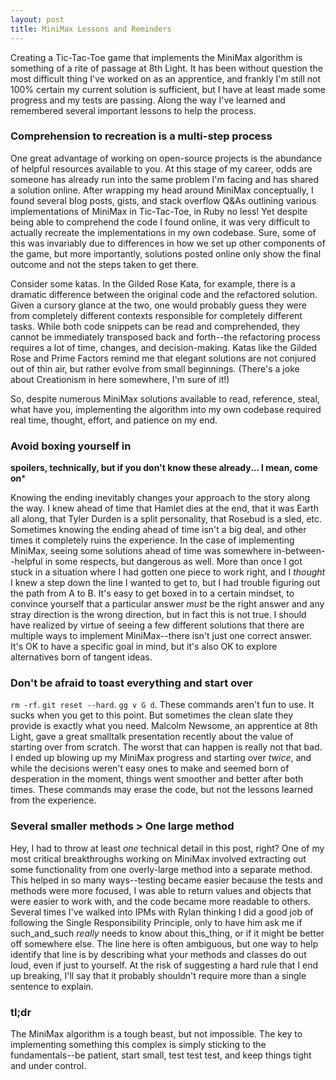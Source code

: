 ```yaml
---
layout: post
title: MiniMax Lessons and Reminders
---
```

Creating a Tic-Tac-Toe game that implements the MiniMax algorithm is something of a rite of passage at 8th Light. It has been without question the most difficult thing I've worked on as an apprentice, and frankly I'm still not 100% certain my current solution is sufficient, but I have at least made some progress and my tests are passing. Along the way I've learned and remembered several important lessons to help the process.

### Comprehension to recreation is a multi-step process
One great advantage of working on open-source projects is the abundance of helpful resources available to you. At this stage of my career, odds are someone has already run into the same problem I'm facing and has shared a solution online. After wrapping my head around MiniMax conceptually, I found several blog posts, gists, and stack overflow Q&As outlining various implementations of MiniMax in Tic-Tac-Toe, in Ruby no less! Yet despite being able to comprehend the code I found online, it was very difficult to actually recreate the implementations in my own codebase. Sure, some of this was invariably due to differences in how we set up other components of the game, but more importantly, solutions posted online only show the final outcome and not the steps taken to get there.

Consider some katas. In the Gilded Rose Kata, for example, there is a dramatic difference between the original code and the refactored solution. Given a cursory glance at the two, one would probably guess they were from completely different contexts responsible for completely different tasks. While both code snippets can be read and comprehended, they cannot be immediately transposed back and forth--the refactoring process requires a lot of time, changes, and decision-making. Katas like the Gilded Rose and Prime Factors remind me that elegant solutions are not conjured out of thin air, but rather evolve from small beginnings. (There's a joke about Creationism in here somewhere, I'm sure of it!)

So, despite numerous MiniMax solutions available to read, reference, steal, what have you, implementing the algorithm into my own codebase required real time, thought, effort, and patience on my end.

### Avoid boxing yourself in
**spoilers, technically, but if you don't know these already... I mean, come on***

Knowing the ending inevitably changes your approach to the story along the way. I knew ahead of time that Hamlet dies at the end, that it was Earth all along, that Tyler Durden is a split personality, that Rosebud is a sled, etc. Sometimes knowing the ending ahead of time isn't a big deal, and other times it completely ruins the experience. In the case of implementing MiniMax, seeing some solutions ahead of time was somewhere in-between--helpful in some respects, but dangerous as well. More than once I got stuck in a situation where I had gotten one piece to work right, and I *thought* I knew a step down the line I wanted to get to, but I had trouble figuring out the path from A to B. It's easy to get boxed in to a certain mindset, to convince yourself that a particular answer *must* be the right answer and any stray direction is the wrong direction, but in fact this is not true. I should have realized by virtue of seeing a few different solutions that there are multiple ways to implement MiniMax--there isn't just one correct answer. It's OK to have a specific goal in mind, but it's also OK to explore alternatives born of tangent ideas.

### Don't be afraid to toast everything and start over
`rm -rf`. `git reset --hard`. `gg v G d`. These commands aren't fun to use. It sucks when you get to this point. But sometimes the clean slate they provide is exactly what you need. Malcolm Newsome, an apprentice at 8th Light, gave a great smalltalk presentation recently about the value of starting over from scratch. The worst that can happen is really not that bad. I ended up blowing up my MiniMax progress and starting over *twice*, and while the decisions weren't easy ones to make and seemed born of desperation in the moment, things went smoother and better after both times. These commands may erase the code, but not the lessons learned from the experience.

### Several smaller methods > One large method
Hey, I had to throw at least *one* technical detail in this post, right? One of my most critical breakthroughs working on MiniMax involved extracting out some functionality from one overly-large method into a separate method. This helped in so many ways--testing became easier because the tests and methods were more focused, I was able to return values and objects that were easier to work with, and the code became more readable to others. Several times I've walked into IPMs with Rylan thinking I did a good job of following the Single Responsibility Principle, only to have him ask me if such_and_such *really* needs to know about this_thing, or if it might be better off somewhere else. The line here is often ambiguous, but one way to help identify that line is by describing what your methods and classes do out loud, even if just to yourself. At the risk of suggesting a hard rule that I end up breaking, I'll say that it probably shouldn't require more than a single sentence to explain.

### tl;dr
The MiniMax algorithm is a tough beast, but not impossible. The key to implementing something this complex is simply sticking to the fundamentals--be patient, start small, test test test, and keep things tight and under control. 